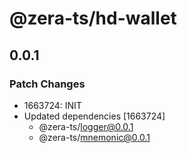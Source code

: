 # @zera-ts/hd-wallet

## 0.0.1

### Patch Changes

-   1663724: INIT
-   Updated dependencies [1663724]
    -   @zera-ts/logger@0.0.1
    -   @zera-ts/mnemonic@0.0.1
